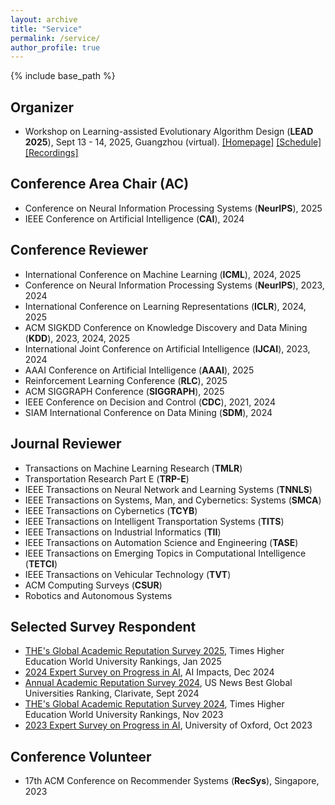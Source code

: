 ```yaml
---
layout: archive
title: "Service"
permalink: /service/
author_profile: true
---
```


{% include base_path %}


## Organizer
- Workshop on Learning-assisted Evolutionary Algorithm Design (**LEAD 2025**), Sept 13 - 14, 2025, Guangzhou (virtual). [[Homepage]](https://sites.google.com/view/leadworkshop2025/%E4%B8%BB%E9%A1%B5) [[Schedule]](https://sites.google.com/view/leadworkshop2025/%E6%97%A5%E7%A8%8B%E5%AE%89%E6%8E%92) [[Recordings]](https://sites.google.com/view/leadworkshop2025/%E6%B1%87%E6%8A%A5%E5%B1%95%E7%A4%BA%E6%9F%9C)


## Conference Area Chair (AC) 
- Conference on Neural Information Processing Systems (**NeurIPS**), 2025
- IEEE Conference on Artificial Intelligence (**CAI**), 2024

## Conference Reviewer
- International Conference on Machine Learning (**ICML**), 2024, 2025
- Conference on Neural Information Processing Systems (**NeurIPS**), 2023, 2024
- International Conference on Learning Representations (**ICLR**), 2024, 2025
- ACM SIGKDD Conference on Knowledge Discovery and Data Mining (**KDD**), 2023, 2024, 2025
- International Joint Conference on Artificial Intelligence (**IJCAI**), 2023, 2024
- AAAI Conference on Artificial Intelligence (**AAAI**), 2025
- Reinforcement Learning Conference (**RLC**), 2025
- ACM SIGGRAPH Conference (**SIGGRAPH**), 2025
- IEEE Conference on Decision and Control (**CDC**), 2021, 2024
- SIAM International Conference on Data Mining (**SDM**), 2024

## Journal Reviewer
- Transactions on Machine Learning Research (**TMLR**)
- Transportation Research Part E (**TRP-E**)
- IEEE Transactions on Neural Network and Learning Systems (**TNNLS**)
- IEEE Transactions on Systems, Man, and Cybernetics: Systems (**SMCA**)
- IEEE Transactions on Cybernetics (**TCYB**)
- IEEE Transactions on Intelligent Transportation Systems (**TITS**)
- IEEE Transactions on Industrial Informatics (**TII**)
- IEEE Transactions on Automation Science and Engineering (**TASE**)
- IEEE Transactions on Emerging Topics in Computational Intelligence (**TETCI**)
- IEEE Transactions on Vehicular Technology (**TVT**)
- ACM Computing Surveys (**CSUR**)
- Robotics and Autonomous Systems

## Selected Survey Respondent
- [THE's Global Academic Reputation Survey 2025](https://www.timeshighereducation.com/world-university-rankings/global-academic-reputation-survey-2025-launching-soon), Times Higher Education World University Rankings, Jan 2025
- [2024 Expert Survey on Progress in AI](https://aiimpacts.org/#gsc.tab=0), AI Impacts, Dec 2024
- [Annual Academic Reputation Survey 2024](https://ts-productinfo.com/c/1863701/8b711f438547f8fd/5), US News Best Global Universities Ranking, Clarivate, Sept 2024
- [THE's Global Academic Reputation Survey 2024](https://www.timeshighereducation.com/world-university-rankings/global-academic-reputation-survey-2024-launching-soon), Times Higher Education World University Rankings, Nov 2023
- [2023 Expert Survey on Progress in AI](https://wiki.aiimpacts.org/ai_timelines/predictions_of_human-level_ai_timelines/ai_timeline_surveys/2023_expert_survey_on_progress_in_ai), University of Oxford, Oct 2023

## Conference Volunteer
- 17th ACM Conference on Recommender Systems (**RecSys**), Singapore, 2023
